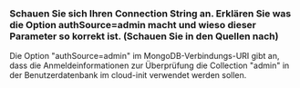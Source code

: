 ### Schauen Sie sich Ihren Connection String an. Erklären Sie was die Option authSource=admin macht und wieso dieser Parameter so korrekt ist. (Schauen Sie in den Quellen nach)
Die Option "authSource=admin" im MongoDB-Verbindungs-URI gibt an, dass die Anmeldeinformationen zur Überprüfung die Collection "admin" in der Benutzerdatenbank im cloud-init verwendet werden sollen.
